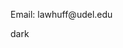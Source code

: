 <hmtl>
    <head>
        <title>Portfolio</title>
    </head>
    <body>
        <p> Email: lawhuff@udel.edu</p>
        <p> dark</p>
    </body>
</hmtl>
